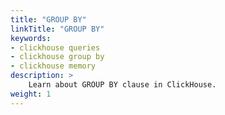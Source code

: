 ```yaml
---
title: "GROUP BY"
linkTitle: "GROUP BY"
keywords:
- clickhouse queries
- clickhouse group by
- clickhouse memory
description: >
    Learn about GROUP BY clause in ClickHouse.
weight: 1
---
```

